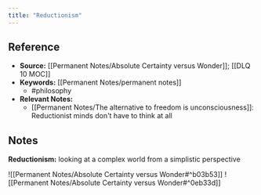```yaml
---
title: "Reductionism"
---
```

## Reference
- **Source:** [[Permanent Notes/Absolute Certainty versus Wonder]]; [[DLQ 10 MOC]]
- **Keywords:** [[Permanent Notes/permanent notes]]
	- #philosophy 
- **Relevant Notes:** 
	- [[Permanent Notes/The alternative to freedom is unconsciousness]]: Reductionist minds don't have to think at all

## Notes

**Reductionism:** looking at a complex world from a simplistic perspective


![[Permanent Notes/Absolute Certainty versus Wonder#^b03b53]]
![[Permanent Notes/Absolute Certainty versus Wonder#^0eb33d]]